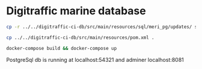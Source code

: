 # Digitraffic marine database

````bash
cp -r ../../digitraffic-ci-db/src/main/resources/sql/meri_pg/updates/ sql

cp ../../digitraffic-ci-db/src/main/resources/pom.xml .

docker-compose build && docker-compose up
````

PostgreSql db is running at localhost:54321 and adminer localhost:8081